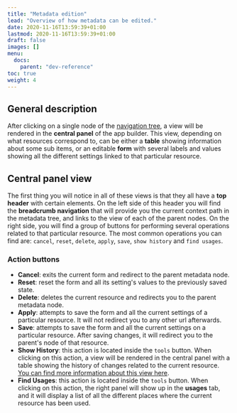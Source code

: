 ```yaml
---
title: "Metadata edition"
lead: "Overview of how metadata can be edited."
date: 2020-11-16T13:59:39+01:00
lastmod: 2020-11-16T13:59:39+01:00
draft: false
images: []
menu:
  docs:
    parent: "dev-reference"
toc: true
weight: 4
---
```

## General description
After clicking on a single node of the [navigation tree]({{site.baseurl}}/app-development-metadata-management-metadata-editor-app-resources.html#navigation-tree), a view will be rendered in the **central panel** of the app builder. This view, depending on what resources correspond to, can be either a **table** showing information about some sub items, or an editable **form** with several labels and values showing all the different settings linked to that particular resource.

## Central panel view
The first thing you will notice in all of these views is that they all have a **top header** with certain elements. On the left side of this header you will find the **breadcrumb navigation** that will provide you the current context path in the metadata tree, and links to the view of each of the parent nodes. On the right side, you will find a group of buttons for performing several operations related to that particular resource. The most common operations you can find are: `cancel`, `reset`, `delete`, `apply`, `save`, `show history` and `find usages`.

### Action buttons

- **Cancel**: exits the current form and redirect to the parent metadata node.
- **Reset**: reset the form and all its setting's values to the previously saved state.
- **Delete**: deletes the current resource and redirects you to the parent metadata node.
- **Apply**: attempts to save the form and all the current settings of a particular resource. It will not redirect you to any other url afterwards.
- **Save**: attempts to save the form and all the current settings on a particular resource. After saving changes, it will redirect you to the parent's node of that resource.
- **Show History**: this action is located inside the `tools` button. When clicking on this action, a view will be rendered in the central panel with a table showing the history of changes related to the current resource. [You can find more information about this view here]({{site.baseurl}}/app-development-metadata-management-metadata-common-tools-metadata-history.html).
- **Find Usages**: this action is located inside the `tools` button. When clicking on this action, the right panel will show up in the **usages** tab, and it will display a list of all the different places where the current resource has been used. 